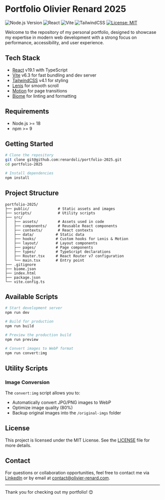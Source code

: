 # Portfolio Olivier Renard 2025 
![Node.js Version](https://img.shields.io/badge/Node.js-18+-brightgreen.svg)
![React](https://img.shields.io/badge/React-19.1-blue?logo=react)
![Vite](https://img.shields.io/badge/Vite-6.3-9466ff?logo=vite)
![TailwindCSS](https://img.shields.io/badge/TailwindCSS-4.1-38bdf8?logo=tailwindcss)
[![License: MIT](https://img.shields.io/badge/License-MIT-yellow.svg)](LICENSE)

Welcome to the repository of my personal portfolio, designed to showcase my expertise in modern web development with a strong focus on performance, accessibility, and user experience.

## Tech Stack

* [React](https://react.dev/) v19.1 with TypeScript
* [Vite](https://vitejs.dev/) v6.3 for fast bundling and dev server
* [TailwindCSS](https://tailwindcss.com/) v4.1 for styling
* [Lenis](https://github.com/studio-freight/lenis) for smooth scroll
* [Motion](https://motion.dev/) for page transitions
* [Biome](https://biomejs.dev/) for linting and formatting

## Requirements

* Node.js >= 18
* npm >= 9

## Getting Started

```bash
# Clone the repository
git clone git@github.com:renardoli/portfolio-2025.git
cd portfolio-2025

# Install dependencies
npm install
```

## Project Structure

```
portfolio-2025/
├── public/             # Static assets and images
├── scripts/            # Utility scripts
├── src/
│   ├── assets/         # Assets used in code
│   ├── components/     # Reusable React components
│   ├── contexts/       # React contexts
│   ├── data/          # Static data
│   ├── hooks/         # Custom hooks for Lenis & Motion
│   ├── layout/        # Layout components
│   ├── pages/         # Page components
│   ├── types/         # TypeScript declarations
│   ├── Router.tsx     # React Router v7 configuration
│   └── main.tsx       # Entry point
├── .gitignore
├── biome.json
├── index.html
├── package.json
└── vite.config.ts
```

## Available Scripts

```bash
# Start development server
npm run dev

# Build for production
npm run build

# Preview the production build
npm run preview

# Convert images to WebP format
npm run convert:img
```

## Utility Scripts

### Image Conversion

The `convert:img` script allows you to:

* Automatically convert JPG/PNG images to WebP
* Optimize image quality (80%)
* Backup original images into the `/original-imgs` folder

## License

This project is licensed under the MIT License. See the [LICENSE](LICENSE) file for more details.

## Contact

For questions or collaboration opportunities, feel free to contact me via [LinkedIn](https://www.linkedin.com/in/renardoli/) or by email at [contact@olivier-renard.com](mailto:contact@olivier-renard.com).

---

Thank you for checking out my portfolio! 😊
